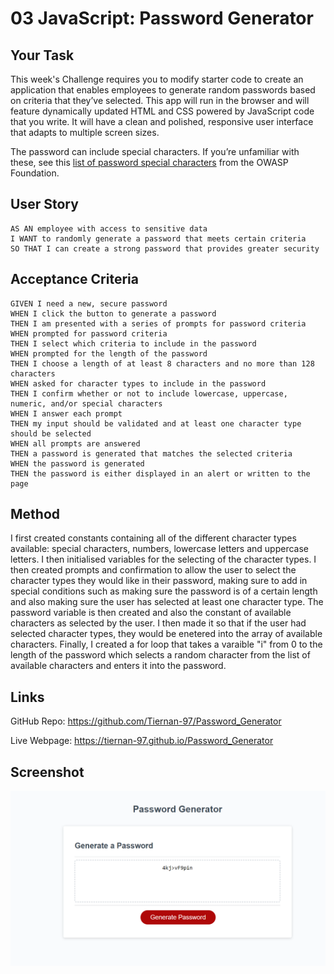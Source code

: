 # 03 JavaScript: Password Generator

## Your Task

This week's Challenge requires you to modify starter code to create an application that enables employees to generate random passwords based on criteria that they’ve selected. This app will run in the browser and will feature dynamically updated HTML and CSS powered by JavaScript code that you write. It will have a clean and polished, responsive user interface that adapts to multiple screen sizes.

The password can include special characters. If you’re unfamiliar with these, see this [list of password special characters](https://www.owasp.org/index.php/Password_special_characters) from the OWASP Foundation.

## User Story

```
AS AN employee with access to sensitive data
I WANT to randomly generate a password that meets certain criteria
SO THAT I can create a strong password that provides greater security
```

## Acceptance Criteria

```
GIVEN I need a new, secure password
WHEN I click the button to generate a password
THEN I am presented with a series of prompts for password criteria
WHEN prompted for password criteria
THEN I select which criteria to include in the password
WHEN prompted for the length of the password
THEN I choose a length of at least 8 characters and no more than 128 characters
WHEN asked for character types to include in the password
THEN I confirm whether or not to include lowercase, uppercase, numeric, and/or special characters
WHEN I answer each prompt
THEN my input should be validated and at least one character type should be selected
WHEN all prompts are answered
THEN a password is generated that matches the selected criteria
WHEN the password is generated
THEN the password is either displayed in an alert or written to the page
```


## Method

I first created constants containing all of the different character types available: special characters, numbers, lowercase letters and uppercase letters. I then initialised variables for the selecting of the character types. I then created prompts and confirmation to allow the user to select the character types they would like in their password, making sure to add in special conditions such as making sure the password is of a certain length and also making sure the user has selected at least one character type. The password variable is then created and also the constant of available characters as selected by the user. I then made it so that if the user had selected character types, they would be enetered into the array of available characters. Finally, I created a for loop that takes a varaible "i" from 0 to the length of the password which selects a random character from the list of available characters and enters it into the password.

## Links

GitHub Repo: https://github.com/Tiernan-97/Password_Generator

Live Webpage: https://tiernan-97.github.io/Password_Generator

## Screenshot
<img src="./PassGenScreenShot.png" alt="Password Generator Screenshot"/>